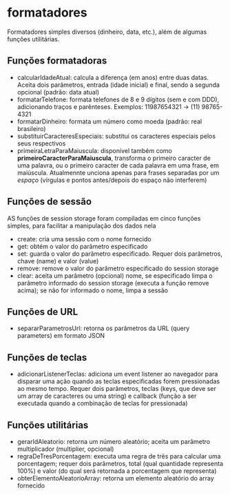 # formatadores
Formatadores simples diversos (dinheiro, data, etc.), além de algumas funções utilitárias.

## Funções formatadoras
- calcularIdadeAtual: calcula a diferença (em anos) entre duas datas. Aceita dois parâmetros, entrada (idade inicial) e final, sendo a segunda opcional (padrão: data atual)
- formatarTelefone: formata telefones de 8 e 9 dígitos (sem e com DDD), adicionando traços e parênteses. Exemplos: 11987654321 -> (11) 98765-4321
- formatarDinheiro: formata um número como moeda (padrão: real brasileiro)
- substituirCaracteresEspeciais: substitui os caracteres especiais pelos seus respectivos
- primeiraLetraParaMaiuscula: disponível também como **primeiroCaracterParaMaiuscula**, transforma o primeiro caracter de uma palavra, ou o primeiro caracter de cada palavra em uma frase, em maiúscula. Atualmennte unciona apenas para frases separadas por um *espaço* (vírgulas e pontos antes/depois do espaço não interferem)

## Funções de sessão
AS funções de session storage foram compiladas em cinco funções simples, para facilitar a manipulação dos dados nela
- create: cria uma sessão com o nome fornecido
- get: obtém o valor do parâmetro especificado
- set: guarda o valor do parâmetro especificado. Requer dois parâmetros, chave (name) e valor (value)
- remove: remove o valor do parâmetro especificado do session storage
- clear: aceita um parâmetro (opcional) nome, se especificado limpa o parâmetro informado do session storage (executa a função remove acima); se não for informado o nome, limpa a sessão

## Funções de URL
- separarParametrosUrl: retorna os parâmetros da URL (query parameters) em formato JSON

## Funções de teclas
- adicionarListenerTeclas: adiciona um event listener ao navegador para disparar uma ação quando as teclas especificadas forem pressionadas ao mesmo tempo. Requer dois parâmetros, teclas (keys, que deve ser um array de caracteres ou uma string) e callback (função a ser executada quando a combinação de teclas for pressionada)

## Funções utilitárias
- gerarIdAleatorio: retorna um número aleatório; aceita um parâmetro multiplicador (multiplier, opcional)
- regraDeTresPorcentagem: executa uma regra de três para calcular uma porcentagem; requer dois parâmetros, total (qual quantidade representa 100%) e valor (do qual será retornada a porcentagem que representa)
- obterElementoAleatorioArray: retorna um elemento aleatório do array fornecido